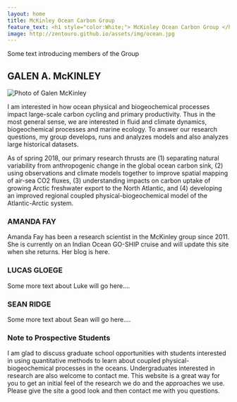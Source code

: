 ```yaml
---
layout: home
title: McKinley Ocean Carbon Group
feature_text: <h1 style="color:White;"> McKinley Ocean Carbon Group </h1>
image: http://zentouro.github.io/assets/img/ocean.jpg
---
```


Some text introducing members of the Group


## GALEN A. McKINLEY 

![Photo of Galen McKinley]({{site.baseurl}}/assets/img/headshot.jpg)  

I am interested in how ocean physical and biogeochemical processes impact large-scale carbon cycling and primary productivity. Thus in the most general sense, we are interested in fluid and climate dynamics, biogeochemical processes and marine ecology. To answer our research questions, my group develops, runs and analyzes models and also analyzes large historical datasets.  

As of spring 2018, our primary research thrusts are (1) separating natural variability from anthropogenic change in the global ocean carbon sink, (2) using observations and climate models together to improve spatial mapping of air-sea CO2 fluxes, (3) understanding impacts on carbon uptake of growing Arctic freshwater export to the North Atlantic, and (4) developing an improved regional coupled physical-biogeochemical model of the Atlantic-Arctic system. 

### AMANDA FAY

Amanda Fay has been a research scientist in the McKinley group since 2011. She is currently on an Indian Ocean GO-SHIP cruise and will update this site when she returns. Her blog is here. 

### LUCAS GLOEGE

Some more text about Luke will go here....

### SEAN RIDGE

Some more text about Sean will go here....

### Note to Prospective Students

I am glad to discuss graduate school opportunities with students interested in using quantitative methods to learn about coupled physical-biogeochemical processes in the oceans. Undergraduates interested in research are also welcome to contact me. This website is a great way for you to get an initial feel of the research we do and the approaches we use. Please give the site a good look and then contact me with you questions.


